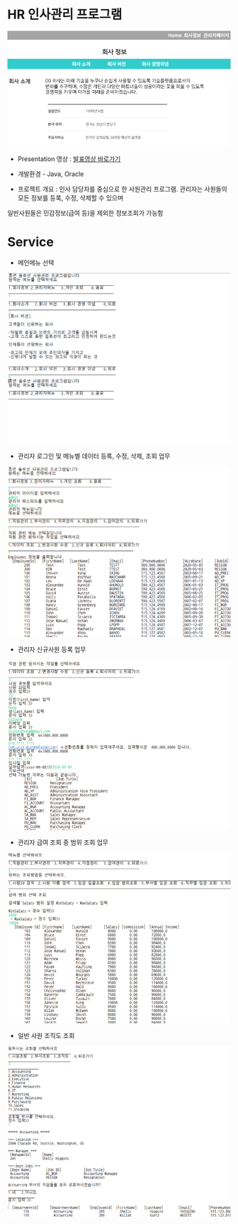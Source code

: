 # HR 인사관리 프로그램
[![Project title](./hrimage/hr7.png)](https://github.com/jaelyung/HRManagement)

- Presentation 영상 : [발표영상 바로가기](https://www.youtube.com/watch?v=hxEtyAGhlwM)

- 개발환경 - Java, Oracle

- 프로젝트 개요 : 인사 담당자를 중심으로 한 사원관리 프로그램. 관리자는 사원들의 모든 정보를 등록, 수정, 삭제할 수 있으며 

일반사원들은 민감정보(급여 등)을 제외한 정보조회가 가능함

# Service

- 메인메뉴 선택

![Main Page](./hrimage/hr1.png)

- 관리자 로그인 및 메뉴별 데이터 등록, 수정, 삭제, 조회 업무

![Admin](./hrimage/hr2.png)

- 관리자 신규사원 등록 업무

![Admin writing](./hrimage/hr3.png)

- 관리자 급여 조회 중 범위 조회 업무

![Salary](./hrimage/hr4.png)

- 일반 사원 조직도 조회

![Employee](./hrimage/hr6.png)
